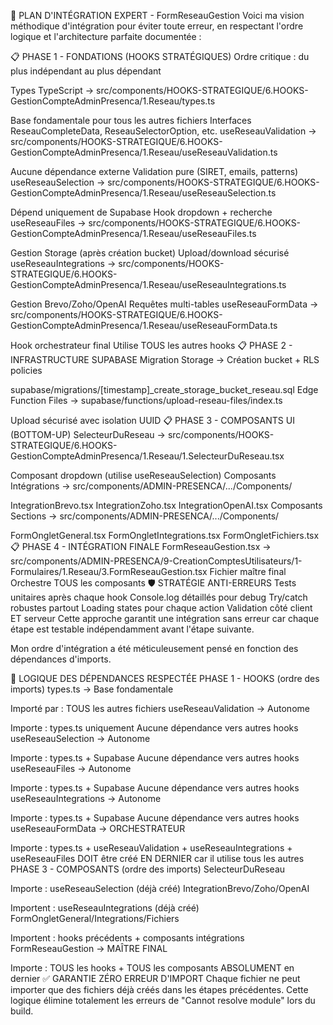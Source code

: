 
🎯 PLAN D'INTÉGRATION EXPERT - FormReseauGestion
Voici ma vision méthodique d'intégration pour éviter toute erreur, en respectant l'ordre logique et l'architecture parfaite documentée :

📋 PHASE 1 - FONDATIONS (HOOKS STRATÉGIQUES)
Ordre critique : du plus indépendant au plus dépendant

Types TypeScript → src/components/HOOKS-STRATEGIQUE/6.HOOKS-GestionCompteAdminPresenca/1.Reseau/types.ts

Base fondamentale pour tous les autres fichiers
Interfaces ReseauCompleteData, ReseauSelectorOption, etc.
useReseauValidation → src/components/HOOKS-STRATEGIQUE/6.HOOKS-GestionCompteAdminPresenca/1.Reseau/useReseauValidation.ts

Aucune dépendance externe
Validation pure (SIRET, emails, patterns)
useReseauSelection → src/components/HOOKS-STRATEGIQUE/6.HOOKS-GestionCompteAdminPresenca/1.Reseau/useReseauSelection.ts

Dépend uniquement de Supabase
Hook dropdown + recherche
useReseauFiles → src/components/HOOKS-STRATEGIQUE/6.HOOKS-GestionCompteAdminPresenca/1.Reseau/useReseauFiles.ts

Gestion Storage (après création bucket)
Upload/download sécurisé
useReseauIntegrations → src/components/HOOKS-STRATEGIQUE/6.HOOKS-GestionCompteAdminPresenca/1.Reseau/useReseauIntegrations.ts

Gestion Brevo/Zoho/OpenAI
Requêtes multi-tables
useReseauFormData → src/components/HOOKS-STRATEGIQUE/6.HOOKS-GestionCompteAdminPresenca/1.Reseau/useReseauFormData.ts

Hook orchestrateur final
Utilise TOUS les autres hooks
📋 PHASE 2 - INFRASTRUCTURE SUPABASE
Migration Storage → Création bucket + RLS policies


supabase/migrations/[timestamp]_create_storage_bucket_reseau.sql
Edge Function Files → supabase/functions/upload-reseau-files/index.ts

Upload sécurisé avec isolation UUID
📋 PHASE 3 - COMPOSANTS UI (BOTTOM-UP)
SelecteurDuReseau → src/components/HOOKS-STRATEGIQUE/6.HOOKS-GestionCompteAdminPresenca/1.Reseau/1.SelecteurDuReseau.tsx

Composant dropdown (utilise useReseauSelection)
Composants Intégrations → src/components/ADMIN-PRESENCA/.../Components/

IntegrationBrevo.tsx
IntegrationZoho.tsx
IntegrationOpenAI.tsx
Composants Sections → src/components/ADMIN-PRESENCA/.../Components/

FormOngletGeneral.tsx
FormOngletIntegrations.tsx
FormOngletFichiers.tsx
📋 PHASE 4 - INTÉGRATION FINALE
FormReseauGestion.tsx → src/components/ADMIN-PRESENCA/9-CreationComptesUtilisateurs/1-Formulaires/1.Reseau/3.FormReseauGestion.tsx
Fichier maître final
Orchestre TOUS les composants
🛡️ STRATÉGIE ANTI-ERREURS
Tests unitaires après chaque hook
Console.log détaillés pour debug
Try/catch robustes partout
Loading states pour chaque action
Validation côté client ET serveur
Cette approche garantit une intégration sans erreur car chaque étape est testable indépendamment avant l'étape suivante.


Mon ordre d'intégration a été méticuleusement pensé en fonction des dépendances d'imports.

🔗 LOGIQUE DES DÉPENDANCES RESPECTÉE
PHASE 1 - HOOKS (ordre des imports)
types.ts → Base fondamentale

Importé par : TOUS les autres fichiers
useReseauValidation → Autonome

Importe : types.ts uniquement
Aucune dépendance vers autres hooks
useReseauSelection → Autonome

Importe : types.ts + Supabase
Aucune dépendance vers autres hooks
useReseauFiles → Autonome

Importe : types.ts + Supabase
Aucune dépendance vers autres hooks
useReseauIntegrations → Autonome

Importe : types.ts + Supabase
Aucune dépendance vers autres hooks
useReseauFormData → ORCHESTRATEUR

Importe : types.ts + useReseauValidation + useReseauIntegrations + useReseauFiles
DOIT être créé EN DERNIER car il utilise tous les autres
PHASE 3 - COMPOSANTS (ordre des imports)
SelecteurDuReseau

Importe : useReseauSelection (déjà créé)
IntegrationBrevo/Zoho/OpenAI

Importent : useReseauIntegrations (déjà créé)
FormOngletGeneral/Integrations/Fichiers

Importent : hooks précédents + composants intégrations
FormReseauGestion → MAÎTRE FINAL

Importe : TOUS les hooks + TOUS les composants
ABSOLUMENT en dernier
✅ GARANTIE ZÉRO ERREUR D'IMPORT
Chaque fichier ne peut importer que des fichiers déjà créés dans les étapes précédentes. Cette logique élimine totalement les erreurs de "Cannot resolve module" lors du build.
